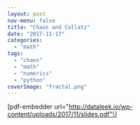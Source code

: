 ```yaml
---
layout: post
nav-menu: false
title: "Chaos and Collatz"
date: "2017-11-17"
categories: 
  - "math"
tags: 
  - "chaos"
  - "math"
  - "numerics"
  - "python"
coverImage: "fractal.png"
---
```


\[pdf-embedder url="http://dataleek.io/wp-content/uploads/2017/11/slides.pdf"\]
